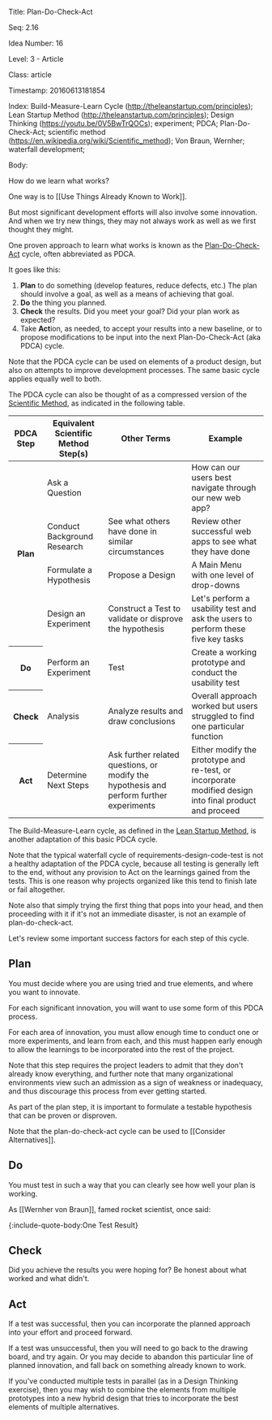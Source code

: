 Title:  Plan-Do-Check-Act

Seq:    2.16

Idea Number: 16

Level:  3 - Article

Class:  article

Timestamp: 20160613181854

Index:  Build-Measure-Learn Cycle (http://theleanstartup.com/principles); Lean Startup Method (http://theleanstartup.com/principles); Design Thinking (https://youtu.be/0V5BwTrQOCs); experiment; PDCA; Plan-Do-Check-Act; scientific method (https://en.wikipedia.org/wiki/Scientific_method); Von Braun, Wernher; waterfall development; 

Body:

How do we learn what works?

One way is to [[Use Things Already Known to Work]].

But most significant development efforts will also involve some innovation. And when we try new things, they may not always work as well as we first thought they might.

One proven approach to learn what works is known as the [Plan-Do-Check-Act](https://en.wikipedia.org/wiki/PDCA) cycle, often abbreviated as PDCA.

It goes like this:

1. **Plan** to do something (develop features, reduce defects, etc.) The plan should involve a goal, as well as a means of achieving that goal.
2. **Do** the thing you planned.
3. **Check** the results. Did you meet your goal? Did your plan work as expected?
4. Take **Act**ion, as needed, to accept your results into a new baseline, or to propose modifications to be input into the next Plan-Do-Check-Act (aka PDCA) cycle.

Note that the PDCA cycle can be used on elements of a product design, but also on attempts to improve development processes. The same basic cycle applies equally well to both.

The PDCA cycle can also be thought of as a compressed version of the [Scientific Method](https://en.wikipedia.org/wiki/Scientific_method), as indicated in the following table.

<table class="table table-bordered table-condensed table-dense shaded">
<thead>
<tr>
<th class="shaded">PDCA Step</th>
<th class="shaded">Equivalent Scientific Method Step(s)</th>
<th class="shaded">Other Terms</th>
<th class="shaded">Example</th>
</tr>
</thead>
<tbody>
<tr>
<th class="shaded" rowspan="4">Plan</th>
<td class="shaded">Ask a Question</td>
<td class="shaded">&nbsp;</td>
<td class="shaded">How can our users best navigate through our new web app?</td>
</tr>
<tr>
<td class="shaded">Conduct Background Research</td>
<td class="shaded">See what others have done in similar circumstances</td>
<td class="shaded">Review other successful web apps to see what they have done</td>
</tr>
<tr>
<td class="shaded">Formulate a Hypothesis</td>
<td class="shaded">Propose a Design</td>
<td class="shaded">A Main Menu with one level of drop-downs</td>
</tr>
<tr>
<td class="shaded">Design an Experiment</td>
<td class="shaded">Construct a Test to validate or disprove the hypothesis</td>
<td class="shaded">Let's perform a usability test and ask the users to perform these five key tasks</td>
</tr>
<tr>
<th class="shaded">Do</th>
<td class="shaded">Perform an Experiment</td>
<td class="shaded">Test</td>
<td class="shaded">Create a working prototype and conduct the usability test</td>
</tr>
<tr>
<th class="shaded">Check</th>
<td class="shaded">Analysis</td>
<td class="shaded">Analyze results and draw conclusions</td>
<td class="shaded">Overall approach worked but users struggled to find one particular function</td>
</tr>
<tr>
<th class="shaded">Act</th>
<td class="shaded">Determine Next Steps</td>
<td class="shaded">Ask further related questions, or modify the hypothesis and perform further experiments</td>
<td class="shaded">Either modify the prototype and re-test, or incorporate modified design into final product and proceed</td>
</tr>
</tbody>
</table>

The Build-Measure-Learn cycle, as defined in the [Lean Startup Method](https://theleanstartup.com/principles), is another adaptation of this basic PDCA cycle.

Note that the typical waterfall cycle of requirements-design-code-test is not a healthy adaptation of the PDCA cycle, because all testing is generally left to the end, without any provision to Act on the learnings gained from the tests. This is one reason why projects organized like this tend to finish late or fail altogether.

Note also that simply trying the first thing that pops into your head, and then proceeding with it if it's not an immediate disaster, is not an example of plan-do-check-act.

Let's review some important success factors for each step of this cycle.

## Plan

You must decide where you are using tried and true elements, and where you want to innovate.

For each significant innovation, you will want to use some form of this PDCA process.

For each area of innovation, you must allow enough time to conduct one or more experiments, and learn from each, and this must happen early enough to allow the learnings to be incorporated into the rest of the project.

Note that this step requires the project leaders to admit that they don't already know everything, and further note that many organizational environments view such an admission as a sign of weakness or inadequacy, and thus discourage this process from ever getting started.

As part of the plan step, it is important to formulate a testable hypothesis that can be proven or disproven.

Note that the plan-do-check-act cycle can be used to [[Consider Alternatives]].

## Do

You must test in such a way that you can clearly see how well your plan is working.

As [[Wernher von Braun]], famed rocket scientist, once said:

{:include-quote-body:One Test Result}

## Check

Did you achieve the results you were hoping for? Be honest about what worked and what didn't.

## Act

If a test was successful, then you can incorporate the planned approach into your effort and proceed forward.

If a test was unsuccessful, then you will need to go back to the drawing board, and try again. Or you may decide to abandon this particular line of planned innovation, and fall back on something already known to work.

If you've conducted multiple tests in parallel (as in a Design Thinking exercise), then you may wish to combine the elements from multiple prototypes into a new hybrid design that tries to incorporate the best elements of multiple alternatives.

[alternatives]: consider-alternatives.html

[reuse]: use-things-already-known-to-work.html
